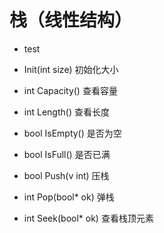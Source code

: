 # 栈（线性结构）
 
 - test


 - Init(int size)
  初始化大小 

 - int Capacity()
  查看容量

 - int Length()
  查看长度
 
 - bool IsEmpty()
  是否为空
 
 - bool IsFull()
  是否已满
 
 - bool Push(v int)
  压栈
 
 - int Pop(bool* ok)
  弹栈
 
 - int Seek(bool* ok)
  查看栈顶元素
